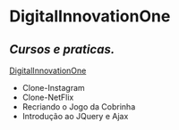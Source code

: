 # DigitalInnovationOne
## _Cursos e praticas._

[DigitalInnovationOne](https://digitalinnovation.one/)

* Clone-Instagram
* Clone-NetFlix
* Recriando o Jogo da Cobrinha
* Introdução ao JQuery e Ajax

